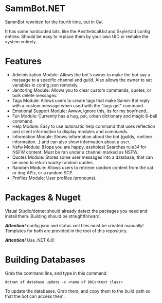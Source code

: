 # SammBot.NET
SammBot rewritten for the fourth time, but in C#.

It has some hardcoded bits, like the AestheticalUid and SkylerUid config entries. Should be easy to replace them by your own UID or remake the system entirely.

# Features
* Administration Module: Allows the bot's owner to make the bot say a message to a specific channel and guild. Also allows the owner to set variables in config.json remotely.
* Janitoring Module: Allows you to clear custom commands, quotes, or bulk delete messages.
* Tags Module: Allows users to create tags that make Samm-Bot reply with a custom message when used with the "tags get" command.
* Emotional Support Module: Awww, ignore this, its for my boyfriend...
* Fun Module: Currently has a hug, pat, urban dictionary and magic 8-ball command.
* Help Module: Easy to use automatic help command that uses reflection and client information to display modules and commands.
* Information Module: Shows information about the bot (guilds, runtime information...) and can also show information about a user.
* Nsfw Module: (Hope you are happy, assholes) Searches rule34 for NSFW content. Must be ran under a channel marked as NSFW.
* Quotes Module: Stores some user messages into a database, that can be used to return wacky random quotes.
* Random Module: Allows users to retrieve random content from the cat or dog APIs, or a random SCP.
* Profiles Module: User profiles (pronouns).
 
# Packages & Nuget
Visual Studio/dotnet should already detect the packages you need and install them.
Building should be straightforward.

***Attention!*** config.json and status.xml files must be created manually! Templates for both are provided in the root of this repository.

***Attention!*** Use .NET 6.0!

# Building Databases
Grab the command line, and type in this command:

```
dotnet ef database update -c <name of DbContext class>
```

To update the databases. Grab them, and copy them to the build path so that the bot can access them.
